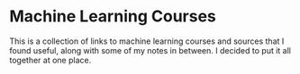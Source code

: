 # Machine Learning Courses

This is a collection of links to machine learning courses and sources that I found useful, along with some of my notes in between. I decided to put it all together at one place.
